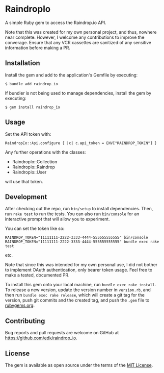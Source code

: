 # RaindropIo

A simple Ruby gem to access the Raindrop.io API.

Note that this was created for my own personal project, and thus, nowhere
near complete.  However, I welcome any contributions to improve the converage.
Ensure that any VCR cassettes are sanitized of any sensitive information before
making a PR.

## Installation

Install the gem and add to the application's Gemfile by executing:

    $ bundle add raindrop_io

If bundler is not being used to manage dependencies, install the gem by executing:

    $ gem install raindrop_io

## Usage

Set the API token with:
```
RaindropIo::Api.configure { |c| c.api_token = ENV["RAINDROP_TOKEN"] }
```
Any further operations with the classes:
* RaindropIo::Collection
* RaindropIo::Raindrop 
* RaindropIo::User 

will use that token.

## Development

After checking out the repo, run `bin/setup` to install dependencies. Then, run `rake test` to run the tests. You can also run `bin/console` for an interactive prompt that will allow you to experiment.

You can set the token like so:
```
RAINDROP_TOKEN="11111111-2222-3333-4444-555555555555" bin/console
RAINDROP_TOKEN="11111111-2222-3333-4444-555555555555" bundle exec rake test
```
etc.

Note that since this was intended for my own personal use, I did not bother
to implement OAuth authentication, only bearer token usage.  Feel free to
make a tested, documented PR.

To install this gem onto your local machine, run `bundle exec rake install`. To release a new version, update the version number in `version.rb`, and then run `bundle exec rake release`, which will create a git tag for the version, push git commits and the created tag, and push the `.gem` file to [rubygems.org](https://rubygems.org).

## Contributing

Bug reports and pull requests are welcome on GitHub at https://github.com/edk/raindrop_io.

## License

The gem is available as open source under the terms of the [MIT License](https://opensource.org/licenses/MIT).
